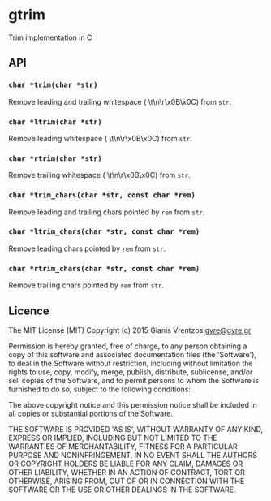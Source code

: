 # gtrim
Trim implementation in C

## API

### `char *trim(char *str)`
Remove leading and trailing whitespace ( \t\n\r\x0B\x0C) from `str`.

### `char *ltrim(char *str)`
Remove leading whitespace ( \t\n\r\x0B\x0C) from `str`.

### `char *rtrim(char *str)`
Remove trailing whitespace ( \t\n\r\x0B\x0C) from `str`.

### `char *trim_chars(char *str, const char *rem)`
Remove leading and trailing chars pointed by `rem` from `str`.

### `char *ltrim_chars(char *str, const char *rem)`
Remove leading chars pointed by `rem` from `str`.

### `char *rtrim_chars(char *str, const char *rem)`
Remove trailing chars pointed by `rem` from `str`.

## Licence
The MIT License (MIT)
Copyright (c) 2015 Gianis Vrentzos <gvre@gvre.gr>

Permission is hereby granted, free of charge, to any person obtaining
a copy of this software and associated documentation files (the
'Software'), to deal in the Software without restriction, including
without limitation the rights to use, copy, modify, merge, publish,
distribute, sublicense, and/or sell copies of the Software, and to
permit persons to whom the Software is furnished to do so, subject to
the following conditions:

The above copyright notice and this permission notice shall be
included in all copies or substantial portions of the Software.

THE SOFTWARE IS PROVIDED 'AS IS', WITHOUT WARRANTY OF ANY KIND,
EXPRESS OR IMPLIED, INCLUDING BUT NOT LIMITED TO THE WARRANTIES OF
MERCHANTABILITY, FITNESS FOR A PARTICULAR PURPOSE AND NONINFRINGEMENT.
IN NO EVENT SHALL THE AUTHORS OR COPYRIGHT HOLDERS BE LIABLE FOR ANY
CLAIM, DAMAGES OR OTHER LIABILITY, WHETHER IN AN ACTION OF CONTRACT,
TORT OR OTHERWISE, ARISING FROM, OUT OF OR IN CONNECTION WITH THE
SOFTWARE OR THE USE OR OTHER DEALINGS IN THE SOFTWARE.
